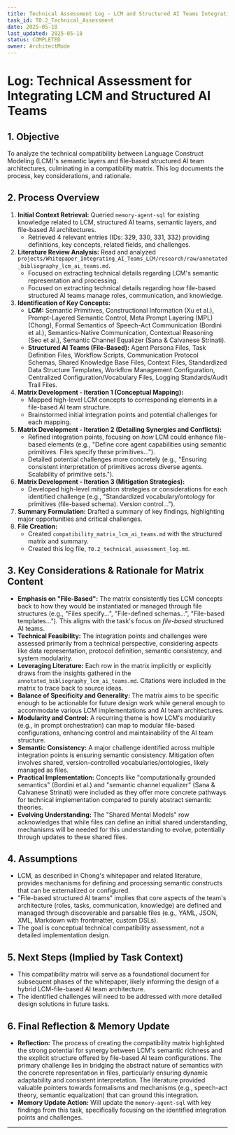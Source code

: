 ```yaml
---
title: Technical Assessment Log - LCM and Structured AI Teams Integration
task_id: T0.2_Technical_Assessment
date: 2025-05-18
last_updated: 2025-05-18
status: COMPLETED
owner: ArchitectMode
---
```


# Log: Technical Assessment for Integrating LCM and Structured AI Teams

## 1. Objective
To analyze the technical compatibility between Language Construct Modeling (LCM)'s semantic layers and file-based structured AI team architectures, culminating in a compatibility matrix. This log documents the process, key considerations, and rationale.

## 2. Process Overview
1.  **Initial Context Retrieval:** Queried `memory-agent-sql` for existing knowledge related to LCM, structured AI teams, semantic layers, and file-based AI architectures.
    *   Retrieved 4 relevant entries (IDs: 329, 330, 331, 332) providing definitions, key concepts, related fields, and challenges.
2.  **Literature Review Analysis:** Read and analyzed `projects/Whitepaper_Integrating_AI_Teams_LCM/research/raw/annotated_bibliography_lcm_ai_teams.md`.
    *   Focused on extracting technical details regarding LCM's semantic representation and processing.
    *   Focused on extracting technical details regarding how file-based structured AI teams manage roles, communication, and knowledge.
3.  **Identification of Key Concepts:**
    *   **LCM:** Semantic Primitives, Constructional Information (Xu et al.), Prompt-Layered Semantic Control, Meta Prompt Layering (MPL) (Chong), Formal Semantics of Speech-Act Communication (Bordini et al.), Semantics-Native Communication, Contextual Reasoning (Seo et al.), Semantic Channel Equalizer (Sana & Calvanese Strinati).
    *   **Structured AI Teams (File-Based):** Agent Persona Files, Task Definition Files, Workflow Scripts, Communication Protocol Schemas, Shared Knowledge Base Files, Context Files, Standardized Data Structure Templates, Workflow Management Configuration, Centralized Configuration/Vocabulary Files, Logging Standards/Audit Trail Files.
4.  **Matrix Development - Iteration 1 (Conceptual Mapping):**
    *   Mapped high-level LCM concepts to corresponding elements in a file-based AI team structure.
    *   Brainstormed initial integration points and potential challenges for each mapping.
5.  **Matrix Development - Iteration 2 (Detailing Synergies and Conflicts):**
    *   Refined integration points, focusing on *how* LCM could enhance file-based elements (e.g., "Define core agent capabilities using semantic primitives. Files specify these primitives...").
    *   Detailed potential challenges more concretely (e.g., "Ensuring consistent interpretation of primitives across diverse agents. Scalability of primitive sets.").
6.  **Matrix Development - Iteration 3 (Mitigation Strategies):**
    *   Developed high-level mitigation strategies or considerations for each identified challenge (e.g., "Standardized vocabulary/ontology for primitives (file-based schema). Version control...").
7.  **Summary Formulation:** Drafted a summary of key findings, highlighting major opportunities and critical challenges.
8.  **File Creation:**
    *   Created `compatibility_matrix_lcm_ai_teams.md` with the structured matrix and summary.
    *   Created this log file, `T0.2_technical_assessment_log.md`.

## 3. Key Considerations & Rationale for Matrix Content

*   **Emphasis on "File-Based":** The matrix consistently ties LCM concepts back to how they would be instantiated or managed through file structures (e.g., "Files specify...", "File-defined schemas...", "File-based templates..."). This aligns with the task's focus on *file-based* structured AI teams.
*   **Technical Feasibility:** The integration points and challenges were assessed primarily from a technical perspective, considering aspects like data representation, protocol definition, semantic consistency, and system modularity.
*   **Leveraging Literature:** Each row in the matrix implicitly or explicitly draws from the insights gathered in the `annotated_bibliography_lcm_ai_teams.md`. Citations were included in the matrix to trace back to source ideas.
*   **Balance of Specificity and Generality:** The matrix aims to be specific enough to be actionable for future design work while general enough to accommodate various LCM implementations and AI team architectures.
*   **Modularity and Control:** A recurring theme is how LCM's modularity (e.g., in prompt orchestration) can map to modular file-based configurations, enhancing control and maintainability of the AI team structure.
*   **Semantic Consistency:** A major challenge identified across multiple integration points is ensuring semantic consistency. Mitigation often involves shared, version-controlled vocabularies/ontologies, likely managed as files.
*   **Practical Implementation:** Concepts like "computationally grounded semantics" (Bordini et al.) and "semantic channel equalizer" (Sana & Calvanese Strinati) were included as they offer more concrete pathways for technical implementation compared to purely abstract semantic theories.
*   **Evolving Understanding:** The "Shared Mental Models" row acknowledges that while files can define an initial shared understanding, mechanisms will be needed for this understanding to evolve, potentially through updates to these shared files.

## 4. Assumptions
*   LCM, as described in Chong's whitepaper and related literature, provides mechanisms for defining and processing semantic constructs that can be externalized or configured.
*   "File-based structured AI teams" implies that core aspects of the team's architecture (roles, tasks, communication, knowledge) are defined and managed through discoverable and parsable files (e.g., YAML, JSON, XML, Markdown with frontmatter, custom DSLs).
*   The goal is conceptual technical compatibility assessment, not a detailed implementation design.

## 5. Next Steps (Implied by Task Context)
*   This compatibility matrix will serve as a foundational document for subsequent phases of the whitepaper, likely informing the design of a hybrid LCM-file-based AI team architecture.
*   The identified challenges will need to be addressed with more detailed design solutions in future tasks.

## 6. Final Reflection & Memory Update
*   **Reflection:** The process of creating the compatibility matrix highlighted the strong potential for synergy between LCM's semantic richness and the explicit structure offered by file-based AI team configurations. The primary challenge lies in bridging the abstract nature of semantics with the concrete representation in files, particularly ensuring dynamic adaptability and consistent interpretation. The literature provided valuable pointers towards formalisms and mechanisms (e.g., speech-act theory, semantic equalization) that can ground this integration.
*   **Memory Update Action:** Will update the `memory-agent-sql` with key findings from this task, specifically focusing on the identified integration points and challenges.

---